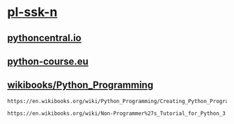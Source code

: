 # [pl-ssk-n](README.md)

## [pythoncentral.io](https://www.pythoncentral.io/)

## [python-course.eu](https://www.python-course.eu/)

## [wikibooks/Python_Programming](https://en.wikibooks.org/wiki/Python_Programming)

    https://en.wikibooks.org/wiki/Python_Programming/Creating_Python_Programs

    https://en.wikibooks.org/wiki/Non-Programmer%27s_Tutorial_for_Python_3

